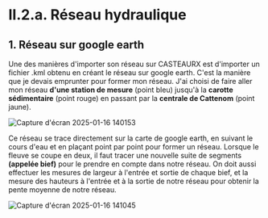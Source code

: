 # II.2.a. Réseau hydraulique

## 1. Réseau sur google earth

Une des manières d'importer son réseau sur CASTEAURX est d'importer un fichier .kml obtenu en créant le réseau sur google earth.
C'est la manière que je devais emprunter pour former mon réseau. J'ai choisi de faire aller mon réseau **d'une station de mesure** (point bleu) jusqu'à la **carotte sédimentaire** (point rouge) en passant par la **centrale de Cattenom** (point jaune).

![Capture d'écran 2025-01-16 140153](https://github.com/user-attachments/assets/2124b808-5bb2-4ad5-b74f-c23a9dda8f3f)

Ce réseau se trace directement sur la carte de google earth, en suivant le cours d'eau et en plaçant point par point pour former un réseau. Lorsque le fleuve se coupe en deux, il faut tracer une nouvelle suite de segments **(appelée bief)** pour le prendre en compte dans notre réseau.
On doit aussi effectuer les mesures de largeur à l'entrée et sortie de chaque bief, et la mesure des hauteurs à l'entrée et à la sortie de notre réseau pour obtenir la pente moyenne de notre réseau.

![Capture d'écran 2025-01-16 141045](https://github.com/user-attachments/assets/d543a0ca-4bdb-496e-88fe-6145a70fbf18)
